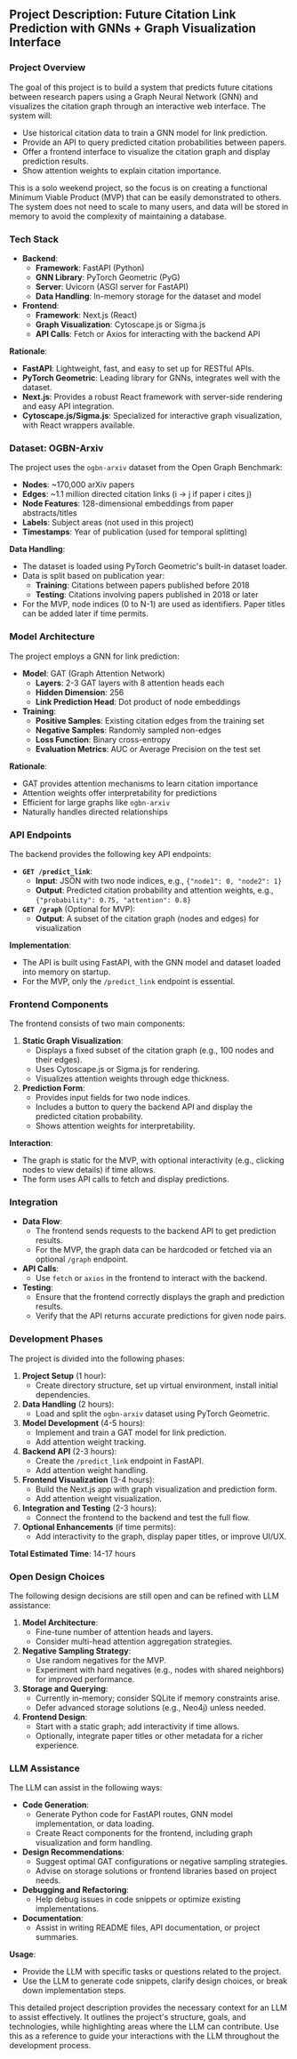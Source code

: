 ## Project Description: Future Citation Link Prediction with GNNs + Graph Visualization Interface

### Project Overview

The goal of this project is to build a system that predicts future citations between research papers using a Graph Neural Network (GNN) and visualizes the citation graph through an interactive web interface. The system will:
- Use historical citation data to train a GNN model for link prediction.
- Provide an API to query predicted citation probabilities between papers.
- Offer a frontend interface to visualize the citation graph and display prediction results.
- Show attention weights to explain citation importance.

This is a solo weekend project, so the focus is on creating a functional Minimum Viable Product (MVP) that can be easily demonstrated to others. The system does not need to scale to many users, and data will be stored in memory to avoid the complexity of maintaining a database.

### Tech Stack

- **Backend**:
  - **Framework**: FastAPI (Python)
  - **GNN Library**: PyTorch Geometric (PyG)
  - **Server**: Uvicorn (ASGI server for FastAPI)
  - **Data Handling**: In-memory storage for the dataset and model
- **Frontend**:
  - **Framework**: Next.js (React)
  - **Graph Visualization**: Cytoscape.js or Sigma.js
  - **API Calls**: Fetch or Axios for interacting with the backend API

**Rationale**:
- **FastAPI**: Lightweight, fast, and easy to set up for RESTful APIs.
- **PyTorch Geometric**: Leading library for GNNs, integrates well with the dataset.
- **Next.js**: Provides a robust React framework with server-side rendering and easy API integration.
- **Cytoscape.js/Sigma.js**: Specialized for interactive graph visualization, with React wrappers available.

### Dataset: OGBN-Arxiv

The project uses the `ogbn-arxiv` dataset from the Open Graph Benchmark:
- **Nodes**: ~170,000 arXiv papers
- **Edges**: ~1.1 million directed citation links (i → j if paper i cites j)
- **Node Features**: 128-dimensional embeddings from paper abstracts/titles
- **Labels**: Subject areas (not used in this project)
- **Timestamps**: Year of publication (used for temporal splitting)

**Data Handling**:
- The dataset is loaded using PyTorch Geometric's built-in dataset loader.
- Data is split based on publication year:
  - **Training**: Citations between papers published before 2018
  - **Testing**: Citations involving papers published in 2018 or later
- For the MVP, node indices (0 to N-1) are used as identifiers. Paper titles can be added later if time permits.

### Model Architecture

The project employs a GNN for link prediction:
- **Model**: GAT (Graph Attention Network)
  - **Layers**: 2-3 GAT layers with 8 attention heads each
  - **Hidden Dimension**: 256
  - **Link Prediction Head**: Dot product of node embeddings
- **Training**:
  - **Positive Samples**: Existing citation edges from the training set
  - **Negative Samples**: Randomly sampled non-edges
  - **Loss Function**: Binary cross-entropy
  - **Evaluation Metrics**: AUC or Average Precision on the test set

**Rationale**:
- GAT provides attention mechanisms to learn citation importance
- Attention weights offer interpretability for predictions
- Efficient for large graphs like `ogbn-arxiv`
- Naturally handles directed relationships

### API Endpoints

The backend provides the following key API endpoints:
- **`GET /predict_link`**:
  - **Input**: JSON with two node indices, e.g., `{"node1": 0, "node2": 1}`
  - **Output**: Predicted citation probability and attention weights, e.g., `{"probability": 0.75, "attention": 0.8}`
- **`GET /graph`** (Optional for MVP):
  - **Output**: A subset of the citation graph (nodes and edges) for visualization

**Implementation**:
- The API is built using FastAPI, with the GNN model and dataset loaded into memory on startup.
- For the MVP, only the `/predict_link` endpoint is essential.

### Frontend Components

The frontend consists of two main components:
1. **Static Graph Visualization**:
   - Displays a fixed subset of the citation graph (e.g., 100 nodes and their edges).
   - Uses Cytoscape.js or Sigma.js for rendering.
   - Visualizes attention weights through edge thickness.
2. **Prediction Form**:
   - Provides input fields for two node indices.
   - Includes a button to query the backend API and display the predicted citation probability.
   - Shows attention weights for interpretability.

**Interaction**:
- The graph is static for the MVP, with optional interactivity (e.g., clicking nodes to view details) if time allows.
- The form uses API calls to fetch and display predictions.

### Integration

- **Data Flow**:
  - The frontend sends requests to the backend API to get prediction results.
  - For the MVP, the graph data can be hardcoded or fetched via an optional `/graph` endpoint.
- **API Calls**:
  - Use `fetch` or `axios` in the frontend to interact with the backend.
- **Testing**:
  - Ensure that the frontend correctly displays the graph and prediction results.
  - Verify that the API returns accurate predictions for given node pairs.

### Development Phases

The project is divided into the following phases:
1. **Project Setup** (1 hour):
   - Create directory structure, set up virtual environment, install initial dependencies.
2. **Data Handling** (2 hours):
   - Load and split the `ogbn-arxiv` dataset using PyTorch Geometric.
3. **Model Development** (4-5 hours):
   - Implement and train a GAT model for link prediction.
   - Add attention weight tracking.
4. **Backend API** (2-3 hours):
   - Create the `/predict_link` endpoint in FastAPI.
   - Add attention weight handling.
5. **Frontend Visualization** (3-4 hours):
   - Build the Next.js app with graph visualization and prediction form.
   - Add attention weight visualization.
6. **Integration and Testing** (2-3 hours):
   - Connect the frontend to the backend and test the full flow.
7. **Optional Enhancements** (if time permits):
   - Add interactivity to the graph, display paper titles, or improve UI/UX.

**Total Estimated Time**: 14-17 hours

### Open Design Choices

The following design decisions are still open and can be refined with LLM assistance:
1. **Model Architecture**:
   - Fine-tune number of attention heads and layers.
   - Consider multi-head attention aggregation strategies.
2. **Negative Sampling Strategy**:
   - Use random negatives for the MVP.
   - Experiment with hard negatives (e.g., nodes with shared neighbors) for improved performance.
3. **Storage and Querying**:
   - Currently in-memory; consider SQLite if memory constraints arise.
   - Defer advanced storage solutions (e.g., Neo4j) unless needed.
4. **Frontend Design**:
   - Start with a static graph; add interactivity if time allows.
   - Optionally, integrate paper titles or other metadata for a richer experience.

### LLM Assistance

The LLM can assist in the following ways:
- **Code Generation**:
  - Generate Python code for FastAPI routes, GNN model implementation, or data loading.
  - Create React components for the frontend, including graph visualization and form handling.
- **Design Recommendations**:
  - Suggest optimal GAT configurations or negative sampling strategies.
  - Advise on storage solutions or frontend libraries based on project needs.
- **Debugging and Refactoring**:
  - Help debug issues in code snippets or optimize existing implementations.
- **Documentation**:
  - Assist in writing README files, API documentation, or project summaries.

**Usage**:
- Provide the LLM with specific tasks or questions related to the project.
- Use the LLM to generate code snippets, clarify design choices, or break down implementation steps.

This detailed project description provides the necessary context for an LLM to assist effectively. It outlines the project's structure, goals, and technologies, while highlighting areas where the LLM can contribute. Use this as a reference to guide your interactions with the LLM throughout the development process.

